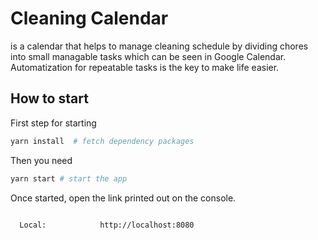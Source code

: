 # Cleaning Calendar 
is a calendar that helps to manage cleaning schedule by dividing chores into small managable tasks which can be seen in Google Calendar. Automatization for repeatable tasks is the key to make life easier.

## How to start
First step for starting
```bash
yarn install  # fetch dependency packages
```
Then you need
```sh
yarn start # start the app
```

Once started, open the link printed out on the console.

```

  Local:            http://localhost:8080
```
